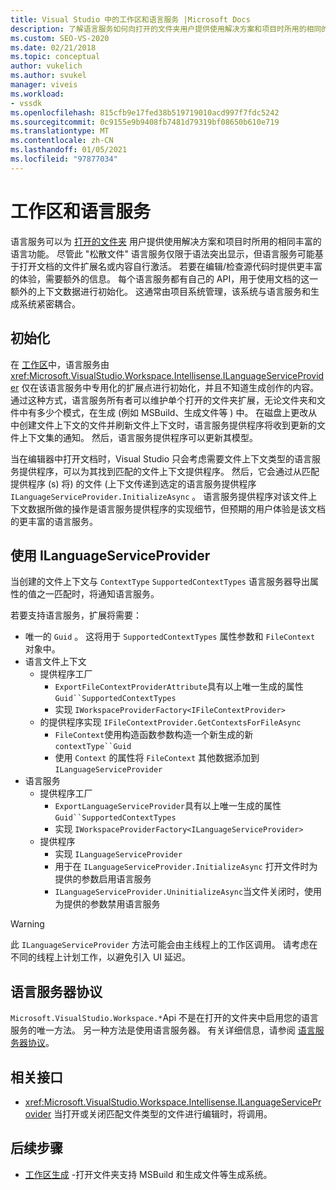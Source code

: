 ```yaml
---
title: Visual Studio 中的工作区和语言服务 |Microsoft Docs
description: 了解语言服务如何向打开的文件夹用户提供使用解决方案和项目时所用的相同的丰富语言功能。
ms.custom: SEO-VS-2020
ms.date: 02/21/2018
ms.topic: conceptual
author: vukelich
ms.author: svukel
manager: viveis
ms.workload:
- vssdk
ms.openlocfilehash: 815cfb9e17fed38b519719010acd997f7fdc5242
ms.sourcegitcommit: 0c9155e9b9408fb7481d79319bf08650b610e719
ms.translationtype: MT
ms.contentlocale: zh-CN
ms.lasthandoff: 01/05/2021
ms.locfileid: "97877034"
---
```

# <a name="workspaces-and-language-services"></a>工作区和语言服务

语言服务可以为 [打开的文件夹](../ide/develop-code-in-visual-studio-without-projects-or-solutions.md) 用户提供使用解决方案和项目时所用的相同丰富的语言功能。 尽管此 "松散文件" 语言服务仅限于语法突出显示，但语言服务可能基于打开文档的文件扩展名或内容自行激活。 若要在编辑/检查源代码时提供更丰富的体验，需要额外的信息。 每个语言服务都有自己的 API，用于使用文档的这一额外的上下文数据进行初始化。 这通常由项目系统管理，该系统与语言服务和生成系统紧密耦合。

## <a name="initialization"></a>初始化

在 [工作区](workspaces.md)中，语言服务由 <xref:Microsoft.VisualStudio.Workspace.Intellisense.ILanguageServiceProvider> 仅在该语言服务中专用化的扩展点进行初始化，并且不知道生成创作的内容。 通过这种方式，语言服务所有者可以维护单个打开的文件夹扩展，无论文件夹和文件中有多少个模式，在生成 (例如 MSBuild、生成文件等 ) 中。 在磁盘上更改从中创建文件上下文的文件并刷新文件上下文时，语言服务提供程序将收到更新的文件上下文集的通知。 然后，语言服务提供程序可以更新其模型。

当在编辑器中打开文档时，Visual Studio 只会考虑需要文件上下文类型的语言服务提供程序，可以为其找到匹配的文件上下文提供程序。 然后，它会通过从匹配提供程序 (s) 将) 的文件 (上下文传递到选定的语言服务提供程序 `ILanguageServiceProvider.InitializeAsync` 。 语言服务提供程序对该文件上下文数据所做的操作是语言服务提供程序的实现细节，但预期的用户体验是该文档的更丰富的语言服务。

## <a name="using-ilanguageserviceprovider"></a>使用 ILanguageServiceProvider

当创建的文件上下文与 `ContextType` `SupportedContextTypes` 语言服务器导出属性的值之一匹配时，将通知语言服务。

若要支持语言服务，扩展将需要：

- 唯一的 `Guid` 。 这将用于 `SupportedContextTypes` 属性参数和 `FileContext` 对象中。
- 语言文件上下文
  - 提供程序工厂
    - `ExportFileContextProviderAttribute`具有以上唯一生成的属性 `Guid``SupportedContextTypes`
    - 实现 `IWorkspaceProviderFactory<IFileContextProvider>`
  - 的提供程序实现 `IFileContextProvider.GetContextsForFileAsync`
    - `FileContext`使用构造函数参数构造一个新生成的新 `contextType``Guid`
    - 使用 `Context` 的属性将 `FileContext` 其他数据添加到 `ILanguageServiceProvider`
- 语言服务
  - 提供程序工厂
    - `ExportLanguageServiceProvider`具有以上唯一生成的属性 `Guid``SupportedContextTypes`
    - 实现 `IWorkspaceProviderFactory<ILanguageServiceProvider>`
  - 提供程序
    - 实现 `ILanguageServiceProvider`
    - 用于在 `ILanguageServiceProvider.InitializeAsync` 打开文件时为提供的参数启用语言服务
    - `ILanguageServiceProvider.UninitializeAsync`当文件关闭时，使用为提供的参数禁用语言服务

>[!WARNING]
>此 `ILanguageServiceProvider` 方法可能会由主线程上的工作区调用。 请考虑在不同的线程上计划工作，以避免引入 UI 延迟。

## <a name="language-server-protocol"></a>语言服务器协议

`Microsoft.VisualStudio.Workspace.*`Api 不是在打开的文件夹中启用您的语言服务的唯一方法。 另一种方法是使用语言服务器。 有关详细信息，请参阅 [语言服务器协议](language-server-protocol.md)。

## <a name="related-interfaces"></a>相关接口

- <xref:Microsoft.VisualStudio.Workspace.Intellisense.ILanguageServiceProvider> 当打开或关闭匹配文件类型的文件进行编辑时，将调用。

## <a name="next-steps"></a>后续步骤

* [工作区生成](workspace-build.md) -打开文件夹支持 MSBuild 和生成文件等生成系统。